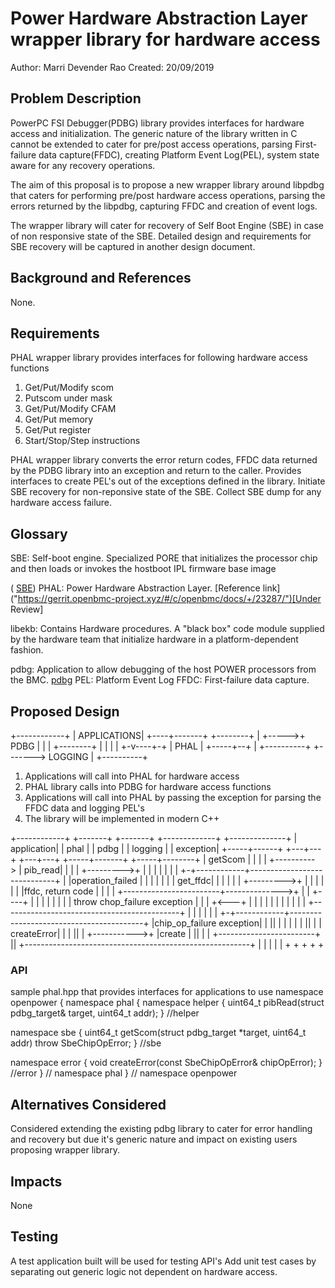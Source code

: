 # Power Hardware Abstraction Layer wrapper library for hardware access
Author: Marri Devender Rao
Created: 20/09/2019

## Problem Description
PowerPC FSI Debugger(PDBG) library provides interfaces for hardware access
and initialization. The generic nature of the library written in C cannot
be extended to cater for pre/post access operations, parsing First-failure
data capture(FFDC), creating Platform Event Log(PEL), system state aware
for any recovery operations.

The aim of this proposal is to propose a new wrapper library around libpdbg
that caters for performing pre/post hardware access operations, parsing the
errors returned by the libpdbg, capturing FFDC and creation of event logs.

The wrapper library will cater for  recovery  of Self Boot Engine (SBE) in
case of non responsive state of the SBE.
Detailed design and requirements for SBE recovery will be captured in another
design document.

## Background and References
None.

## Requirements

PHAL wrapper library provides interfaces for following hardware access functions
1. Get/Put/Modify scom
2. Putscom under mask
3. Get/Put/Modify CFAM
4. Get/Put memory
5. Get/Put register
6. Start/Stop/Step instructions

PHAL wrapper library converts the error return codes, FFDC data returned by the
PDBG library into an exception and return to the caller.
Provides interfaces to create PEL's out of the exceptions defined in the library.
Initiate SBE recovery for non-reponsive state of the SBE.
Collect SBE dump for any hardware access failure.

## Glossary
SBE: Self-boot engine. Specialized PORE that initializes the processor chip and
then loads or invokes the hostboot IPL firmware base image

( [SBE](https://github.com/open-power/sbe))
PHAL: Power Hardware Abstraction Layer. [Reference link]
("https://gerrit.openbmc-project.xyz/#/c/openbmc/docs/+/23287/")[Under Review]

libekb: Contains Hardware procedures. A "black box" code module supplied by
the hardware team that initialize hardware in a platform-dependent fashion.

pdbg: Application to allow debugging of the host POWER processors from the BMC.
[pdbg]("https://github.com/open-power/pdbg")
PEL: Platform Event Log
FFDC: First-failure data capture.

## Proposed Design
+------------+
| APPLICATIONS|
+----+-------+   +--------+
     |    +----->+  PDBG  |
     |    |      +--------+
     |    |
     |    | 
   +-v----+-+
   |  PHAL  |
   +-----+--+
         |       +----------+
         +-------> LOGGING  |
                 +----------+

1. Applications will call into PHAL for hardware access
2. PHAL library calls into PDBG for hardware access functions
3. Applications will call into PHAL by passing the exception for parsing the
FFDC data and logging PEL's
4. The library will be implemented in modern C++

+------------+ +-------+  +-------+   +-------------+ +--------------+
| application| | phal  |  |  pdbg |   | logging     | | exception|
+-----+------+ +---+---+  +---+---+   +-----+-------+ +-----+--------+
      |  getScom   |          |             |               |
      +----------> |  pib_read|             |               |
      |            +--------->+             |               |
      |            |          |             |               |
    +-+------------+-----------------------------+          |
    |operation_failed         |             |    |          |
    | |            |  get_ffdc|             |    |          |
    | |            +--------->+             |    |          |
    | |            |          |ffdc, return code |          |
    | |            +------------------------+-------------->+
    | |            +----+     |             |    |          |
    | |            |    |   throw chop_failure exception    |
    | |            +<---+     |             |    |          |
    | |            |          |             |    |          |
    +--------------------------------------------+          |
      |            |          |             |               |
    +-+------------+-----------------------------------------+
    |chip_op_failure exception|             |               ||
    | |            |          |             |               ||
    | | createError|          |             |               ||
    | +----------->+          |create       |               ||
    | |            +------------------------+               ||
    +--------------------------------------------------------+
      |            |         |              |               |
      +            +         +              +               +

### API
sample phal.hpp that provides interfaces for applications to use
namespace openpower
{
namespace phal
{
namespace helper
{
   uint64_t pibRead(struct pdbg_target& target, uint64_t addr);
} //helper

namespace sbe
{
    uint64_t getScom(struct pdbg_target *target, uint64_t addr) throw SbeChipOpError;
} //sbe

namespace error
{
    void createError(const SbeChipOpError& chipOpError);
} //error
} // namespace phal
} // namespace openpower



## Alternatives Considered
Considered extending the existing pdbg library to cater for error handling
and recovery but due it's generic nature and impact on existing users proposing
wrapper library.

## Impacts
None

## Testing
A test application built  will be used for testing API's
Add unit test cases by separating out generic logic not dependent on hardware access.
